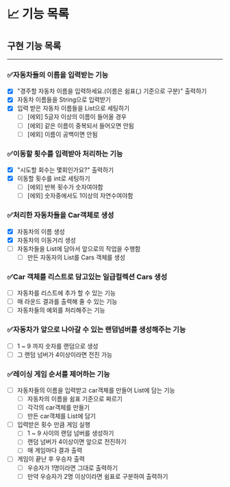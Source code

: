 # 📈 기능 목록

## 구현 기능 목록

---

### ✅자동차들의 이름을 입력받는 기능

+ [x] "경주할 자동차 이름을 입력하세요.(이름은 쉼표(,) 기준으로 구분)" 출력하기
+ [x] 자동차 이름들을 String으로 입력받기
+ [x] 입력 받은 자동차 이름들을 List<String>으로 세팅하기
    + [ ] [에외] 5글자 이상의 이름이 들어올 경우
    + [ ] [에외] 같은 이름이 중복되서 들어오면 안됨
    + [ ] [에외] 이름이 공백이면 안됨

### ✅이동할 횟수를 입력받아 처리하는 기능

+ [x] "시도할 회수는 몇회인가요?" 출력하기
+ [x] 이동할 횟수를 int로 세팅하기
    + [ ] [에외] 반복 횟수가 숫자여야함
    + [ ] [에외] 숫자중에서도 1이상의 자연수여야함

### ✅처리한 자동차들을 Car객체로 생성

+ [x] 자동차의 이름 생성
+ [x] 자동차의 이동거리 생성
+ [ ] 자동차들을 List에 담아서 앞으로의 작업을 수행함
    + [ ] 만든 자동자의 List를 Cars 객체를 생성

### ✅Car 객체를 리스트로 담고있는 일급컬렉션 Cars 생성

+ [ ] 자동차를 리스트에 추가 할 수 있는 기능
+ [ ] 매 라운드 결과를 출력해 줄 수 있는 기능
+ [ ] 자동차들의 예외를 처리해주는 기능

### ✅자동차가 앞으로 나아갈 수 있는 랜덤넘버를 생성해주는 기능

+ [ ] 1 ~ 9 까지 숫자를 랜덤으로 생성
+ [ ] 그 랜덤 넘버가 4이상이라면 전진 가능

### ✅레이싱 게임 순서를 제어하는 기능

+ [ ] 자동차들의 이름을 입력받고 car객체를 만들어 List에 담는 기능
    + [ ] 자동차의 이름을 쉼표 기준으로 짜르기
    + [ ] 각각의 car객체를 만들기
    + [ ] 만든 car객체를 List에 담기
+ [ ] 입력받은 횟수 만큼 게임 실행
    + [ ] 1 ~ 9 사이의 랜덤 넘버를 생성하기
    + [ ] 랜덤 넘버가 4이상이면 앞으로 전진하기
    + [ ] 매 게임마다 결과 출력
+ [ ] 게임이 끝난 후 우승자 출력
    + [ ] 우승자가 1명이라면 그대로 출력하기
    + [ ] 만약 우승자가 2명 이상이라면 쉼표로 구분하여 출력하기
